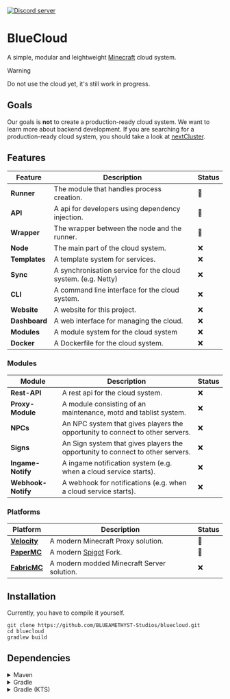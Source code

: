 <a href="https://discord.gg/jDAGR26yXe"><img src="https://img.shields.io/discord/1068818982485901432?color=5865F2&logo=discord&logoColor=white" alt="Discord server" /></a>

# BlueCloud
A simple, modular and leightweight [Minecraft](https://minecraft.net) cloud system.

> [!WARNING]
> Do not use the cloud yet, it's still work in progress.

## Goals
Our goals is **not** to create a production-ready cloud system. We want to learn more about backend development.
If you are searching for a production-ready cloud system, you should take a look at [nextCluster](https://github.com/nextCluster/nextCluster).

## Features
| Feature       | Description                                                  | Status |
|---------------|--------------------------------------------------------------|--------|
| **Runner**    | The module that handles process creation.                    | 🚧     |
| **API**       | A api for developers using dependency injection.             | 🚧     |
| **Wrapper**   | The wrapper between the node and the runner.                 | 🚧     |
| **Node**      | The main part of the cloud system.                           | ❌      |
| **Templates** | A template system for services.                              | ❌      |
| **Sync**      | A synchronisation service for the cloud system. (e.g. Netty) | ❌      |
| **CLI**       | A command line interface for the cloud system.               | ❌      |
| **Website**   | A website for this project.                                  | ❌      |
| **Dashboard** | A web interface for managing the cloud.                      | ❌      |
| **Modules**   | A module system for the cloud system                         | ❌      |
| **Docker**    | A Dockerfile for the cloud system.                           | ❌      |

### Modules
| Module             | Description                                                                    | Status |
|--------------------|--------------------------------------------------------------------------------|--------|
| **Rest-API**       | A rest api for the cloud system.                                               | ❌      |
| **Proxy-Module**   | A module consisting of an maintenance, motd and tablist system.                | ❌      |
| **NPCs**           | An NPC system that gives players the opportunity to connect to other servers.  | ❌      |
| **Signs**          | An Sign system that gives players the opportunity to connect to other servers. | ❌      |
| **Ingame-Notify**  | A ingame notification system (e.g. when a cloud service starts).               | ❌      |
| **Webhook-Notify** | A webhook for notifications (e.g. when a cloud service starts).                | ❌      |


### Platforms
| Platform                                             | Description                                   | Status |
|------------------------------------------------------|-----------------------------------------------|--------|
| **[Velocity](https://papermc.io/software/velocity)** | A modern Minecraft Proxy solution.            | 🚧     |
| **[PaperMC](https://papermc.io/software/paper)**     | A modern [Spigot](https://spigotmc.org) Fork. | 🚧     |
| **[FabricMC](https://fabricmc.net/)**                | A modern modded Minecraft Server solution.    | ❌      |

## Installation
Currently, you have to compile it yourself.

```shell
git clone https://github.com/BLUEAMETHYST-Studios/bluecloud.git
cd bluecloud
gradlew build
```

## Dependencies
<details>
  <summary>Maven</summary>
  
```xml
<!-- Work in progress -->
```
</details>

<details>
  <summary>Gradle</summary>
  
```groovy
// Work in progress
```
</details>

<details>
  <summary>Gradle (KTS)</summary>

```kotlin
// Work in progress
```
</details>